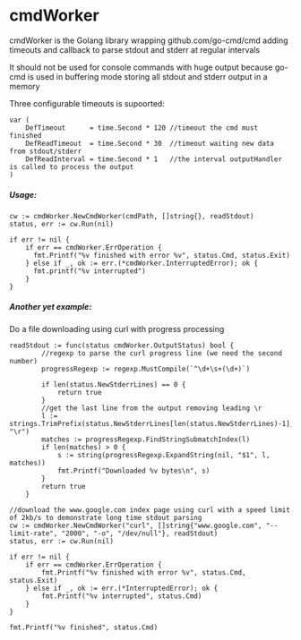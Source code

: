 # cmdWorker

cmdWorker is the Golang library wrapping github.com/go-cmd/cmd adding timeouts and callback to parse stdout and stderr at regular intervals

It should not be used for console commands with huge output because go-cmd is used in buffering mode storing all stdout and stderr output in a memory

Three configurable timeouts is supoorted:

```
var (
	DefTimeout      = time.Second * 120 //timeout the cmd must finished
	DefReadTimeout  = time.Second * 30  //timeout waiting new data from stdout/stderr
	DefReadInterval = time.Second * 1   //the interval outputHandler is called to process the output
)
```

##### Usage:
```
cw := cmdWorker.NewCmdWorker(cmdPath, []string{}, readStdout)
status, err := cw.Run(nil)

if err != nil {
    if err == cmdWorker.ErrOperation {
      fmt.Printf("%v finished with error %v", status.Cmd, status.Exit)
    } else if _, ok := err.(*cmdWorker.InterruptedError); ok {
      fmt.printf("%v interrupted")
    }
}
```

##### Another yet example:
Do a file downloading using curl with progress processing

```
readStdout := func(status cmdWorker.OutputStatus) bool {
        //regexp to parse the curl progress line (we need the second number)
		progressRegexp := regexp.MustCompile(`^\d+\s+(\d+)`)
		
		if len(status.NewStderrLines) == 0 {
			return true
		}
		//get the last line from the output removing leading \r
		l := strings.TrimPrefix(status.NewStderrLines[len(status.NewStderrLines)-1], "\r")
		matches := progressRegexp.FindStringSubmatchIndex(l)
		if len(matches) > 0 {
			s := string(progressRegexp.ExpandString(nil, "$1", l, matches))
			fmt.Printf("Downloaded %v bytes\n", s)
		}
		return true
	}

//download the www.google.com index page using curl with a speed limit of 2kb/s to demonstrate long time stdout parsing
cw := cmdWorker.NewCmdWorker("curl", []string{"www.google.com", "--limit-rate", "2000", "-o", "/dev/null"}, readStdout)
status, err := cw.Run(nil)

if err != nil {
    if err == cmdWorker.ErrOperation {
        fmt.Printf("%v finished with error %v", status.Cmd, status.Exit)
    } else if _, ok := err.(*InterruptedError); ok {
        fmt.Printf("%v interrupted", status.Cmd)
    }
}

fmt.Printf("%v finished", status.Cmd)
```

